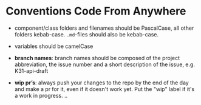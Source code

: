# Conventions Code From Anywhere

- component/class folders and filenames should be PascalCase, all other folders kebab-case. `.md`-files should also be kebab-case.

- variables should be camelCase

- **branch names**: branch names should be composed of the project abbreviation, the issue number and a short description of the issue, e.g. K31-api-draft

- **wip pr’s**: always push your changes to the repo by the end of the day and make a pr for it, even if it doesn't work yet. Put the "wip" label if it's a work in progress.
  ..
